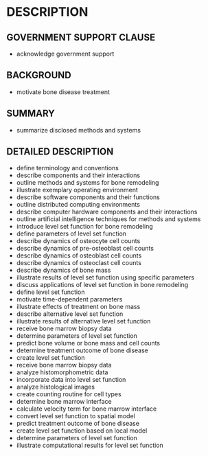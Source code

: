 # DESCRIPTION

## GOVERNMENT SUPPORT CLAUSE

- acknowledge government support

## BACKGROUND

- motivate bone disease treatment

## SUMMARY

- summarize disclosed methods and systems

## DETAILED DESCRIPTION

- define terminology and conventions
- describe components and their interactions
- outline methods and systems for bone remodeling
- illustrate exemplary operating environment
- describe software components and their functions
- outline distributed computing environments
- describe computer hardware components and their interactions
- outline artificial intelligence techniques for methods and systems
- introduce level set function for bone remodeling
- define parameters of level set function
- describe dynamics of osteocyte cell counts
- describe dynamics of pre-osteoblast cell counts
- describe dynamics of osteoblast cell counts
- describe dynamics of osteoclast cell counts
- describe dynamics of bone mass
- illustrate results of level set function using specific parameters
- discuss applications of level set function in bone remodeling
- define level set function
- motivate time-dependent parameters
- illustrate effects of treatment on bone mass
- describe alternative level set function
- illustrate results of alternative level set function
- receive bone marrow biopsy data
- determine parameters of level set function
- predict bone volume or bone mass and cell counts
- determine treatment outcome of bone disease
- create level set function
- receive bone marrow biopsy data
- analyze histomorphometric data
- incorporate data into level set function
- analyze histological images
- create counting routine for cell types
- determine bone marrow interface
- calculate velocity term for bone marrow interface
- convert level set function to spatial model
- predict treatment outcome of bone disease
- create level set function based on local model
- determine parameters of level set function
- illustrate computational results for level set function

